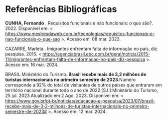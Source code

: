 # Referências Bibliográficas


>  

**CUNHA, Fernando** . Requisitos funcionais e não funcionais: o que são?. 2022. Disponível em: < https://www.mestresdaweb.com.br/tecnologias/requisitos-funcionais-e-nao-funcionais-o-que-sao >. Acesso em: 08 mar. 2023. 

 

CAZARRÉ, Marleta . Imigrantes enfrentam falta de informação no país, diz pesquisa. 2015. < https://agenciabrasil.ebc.com.br/geral/noticia/2015-11/imigrantes-enfrentam-falta-de-informacao-no-pais-diz-pesquisa  >. Acesso em: 16 mar. 2024. 

 

 

BRASIL.Ministério do Turismo. **Brasil recebe mais de 3,2 milhões de turistas internacionais no primeiro semestre de 2023**.Número corresponde a 92% do total de visitantes de outros países que entraram em território nacional durante todo o ano de 2022.[S.l.]:Ministério do Turismo, 25 jul. 2023.Atualizado em 2 Ago. 2023. Disponível em: <  https://www.gov.br/pt-br/noticias/educacao-e-pesquisa/2023/07/brasil-recebe-mais-de-3-2-milhoes-de-turistas-internacionais-no-primeiro-semestre-de-2023#  >. Acesso em: 12 mar. 2024. 

 
>
